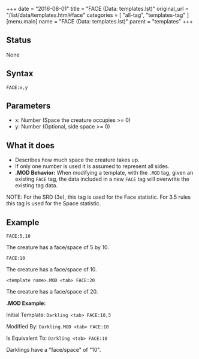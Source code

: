 +++
date = "2016-08-01"
title = "FACE (Data: templates.lst)"
original_url = "/list/data/templates.html#face"
categories = [ "all-tag", "templates-tag" ]
[menu.main]
    name = "FACE (Data: templates.lst)"
    parent = "templates"
+++

## Status

None

## Syntax

`FACE:x,y`

## Parameters

-   x: Number (Space the creature occupies &gt;= 0)
-   y: Number (Optional, side space &gt;= 0)



What it does
------------

-   Describes how much space the creature takes up.
-   If only one number is used it is assumed to represent all sides.
-   **.MOD Behavior:** When modifying a template, with the `.MOD` tag,
    given an existing `FACE` tag, the data included in a new `FACE` tag
    will overwrite the existing tag data.

NOTE: For the SRD (3e), this tag is used for the Face statistic. For 3.5
rules this tag is used for the Space statistic.

Example
-------

`FACE:5,10`

The creature has a face/space of 5 by 10.

`FACE:10`

The creature has a face/space of 10.

`<template name>.MOD <tab> FACE:20`

The creature has a face/space of 20.

**.MOD Example:**

Initial Template: `Darkling <tab> FACE:10,5`

Modified By: `Darkling.MOD <tab> FACE:10`

Is Equivalent To: `Darkling <tab> FACE:10`

Darklings have a "face/space" of "10".

